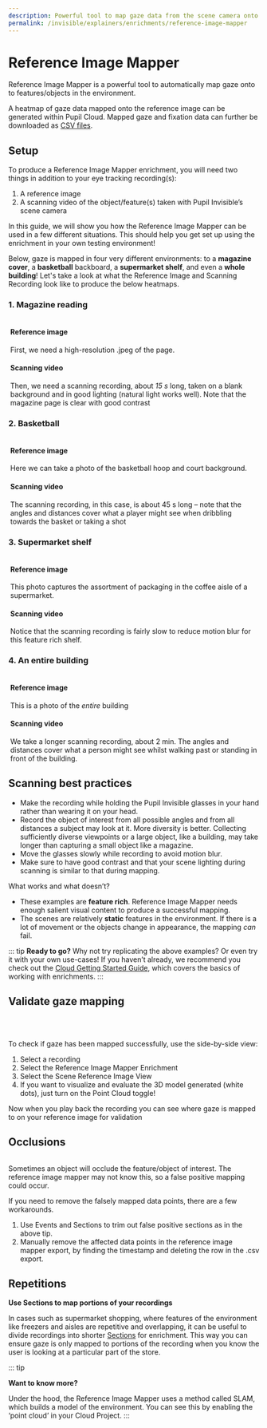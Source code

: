 ```yaml
---
description: Powerful tool to map gaze data from the scene camera onto a reference image 
permalink: /invisible/explainers/enrichments/reference-image-mapper
---
```


# Reference Image Mapper

Reference Image Mapper is a powerful tool to automatically map gaze onto to features/objects in the environment.

<Youtube src="IF8f1Z3ZkEo" muted="1"/>


A heatmap of gaze data mapped onto the reference image can be generated within Pupil Cloud. Mapped gaze and fixation data can further be downloaded as [CSV files](/invisible/reference/export-formats.html#reference-image-mapper). 

## Setup

<Youtube src="ygqzQEzUIS4"/>

To produce a Reference Image Mapper enrichment, you will need two things in addition to your eye tracking recording(s):
1. A reference image
2. A scanning video of the object/feature(s) taken with Pupil Invisible’s scene camera

In this guide, we will show you how the Reference Image Mapper can be used in a few different situations. This should help you get set up using the enrichment in your own testing environment!

Below, gaze is mapped in four very different environments: to a **magazine cover**, a **basketball** backboard, a **supermarket shelf**, and even a **whole building**! Let's take a look at what the Reference Image and Scanning Recording look like to produce the below heatmaps.

<PhotoGrid :images="[
  require(`../../../media/invisible/rim/heatmap-0.jpg`),
  require(`../../../media/invisible/rim/heatmap-1.jpg`),
  require(`../../../media/invisible/rim/heatmap-2.jpg`),
  require(`../../../media/invisible/rim/heatmap-3.jpg`),
]"/>

### 1. Magazine reading


<div class="mcontainer">
  <div class="col-mcontainer">
    <h4>Reference image</h4>
    <v-img
    class="rounded" 
    style="margin-bottom:14px;"
    max-width="100%" max-height="300px" contain 
    :src="require('../../../media/invisible/rim/magazine-img.jpg')"
  ></v-img>
    First, we need a high-resolution .jpeg of the page.
  </div>
  <div class="col-mcontainer">
    <h4>Scanning video</h4>
    <Youtube src="SplYZK-ZzE8"/>
    Then, we need a scanning recording, about <i>15 s</i> long, taken on a blank background and in good lighting (natural light works well). Note that the magazine page is clear with good contrast
  </div>
</div>


### 2. Basketball

<div class="mcontainer">
  <div class="col-mcontainer">
    <h4>Reference image</h4>
    <v-img
    class="rounded" 
    style="margin-bottom:14px;"
    max-width="100%" max-height="300px" contain 
    :src="require('../../../media/invisible/rim/basketball-img.jpg')"
  ></v-img>
    Here we can take a photo of the basketball hoop and court background.
  </div>
  <div class="col-mcontainer">
    <h4>Scanning video</h4>
    <Youtube src="4MB5o4W_XJo"/>
    The scanning recording, in this case, is about 45 s long – note that the angles and distances cover what a player might see when dribbling towards the basket or taking a shot
  </div>
</div>

### 3. Supermarket shelf

<div class="mcontainer">
  <div class="col-mcontainer">
    <h4>Reference image</h4>
    <v-img
    class="rounded" 
    style="margin-bottom:14px;"
    max-width="100%" max-height="300px" contain 
    :src="require('../../../media/invisible/rim/supermarket-img.jpg')"
  ></v-img>
    This photo captures the assortment of packagíng in the coffee aisle of a supermarket.
  </div>
  <div class="col-mcontainer">
    <h4>Scanning video</h4>
    <Youtube src="d3Yk3nKDIOQ"/>
    Notice that the scanning recording is fairly slow to reduce motion blur for this feature rich shelf.
  </div>
</div>

### 4. An entire building

<div class="mcontainer" display="grid | inline-grid">
  <div class="col-mcontainer">
    <h4>Reference image</h4>
    <v-img
    class="rounded" 
    style="margin-bottom:14px;"
    max-width="100%" max-height="300px" contain 
    :src="require('../../../media/invisible/rim/building-img.jpg')"
    ></v-img>
    This is a photo of the <i>entire</i> building
  </div>
  <div class="col-mcontainer">
    <h4>Scanning video</h4>
    <Youtube src="0U4H-uOIHlw"/>
    We take a longer scanning recording, about 2 min. The angles and distances cover what a person might see whilst walking past or standing in front of the building.
  </div>
</div>

## Scanning best practices

- Make the recording while holding the Pupil Invisible glasses in your hand rather than wearing it on your head.
- Record the object of interest from all possible angles and from all distances a subject may look at it. More diversity is better. Collecting sufficiently diverse viewpoints or a large object, like a building, may take longer than capturing a small object like a magazine.
- Move the glasses slowly while recording to avoid motion blur.
- Make sure to have good contrast and that your scene lighting during scanning is similar to that during mapping.

What works and what doesn’t?
- These examples are **feature rich**. Reference Image Mapper needs enough salient visual content to produce a successful mapping.
- The scenes are relatively **static** features in the environment. If there is a lot of movement or the objects change in appearance, the mapping *can* fail.

::: tip
**Ready to go?**
Why not try replicating the above examples? Or even try it with your own use-cases! If you haven’t already, we recommend you check out the [Cloud Getting Started Guide](/invisible/getting-started/analyse-recordings-in-pupil-cloud/#analyse-recordings-in-pupil-cloud), which covers the basics of working with enrichments.
:::

## Validate gaze mapping

<div class="pb-4" style="display:flex;justify-content:center;">
  <v-img
    class="rounded" 
    style="margin-bottom:32px;"
    :src="require('../../../media/invisible/rim/rim-in-cloud.png')"
    max-width=90%
  >
  </v-img>
</div>

To check if gaze has been mapped successfully, use the side-by-side view:
1. Select a recording
2. Select the Reference Image Mapper Enrichment
3. Select the Scene Reference Image View
4. If you want to visualize and evaluate the 3D model generated (white dots), just turn on the Point Cloud toggle!

Now when you play back the recording you can see where gaze is mapped to on your reference image for validation

## Occlusions

<div class="pb-4" style="display:flex;justify-content:center;">
  <v-img
    class="rounded" 
    :src="require('../../../media/invisible/rim/basketball-occlusion.png')"
    max-width=400px
  >
  </v-img>
</div>


Sometimes an object will occlude the feature/object of interest. The reference image mapper may not know this, so a false positive mapping could occur. 

If you need to remove the falsely mapped data points, there are a few workarounds.

1. Use Events and Sections to trim out false positive sections as in the above tip.
2. Manually remove the affected data points in the reference image mapper export, by finding the timestamp and deleting the row in the .csv export.

## Repetitions

**Use Sections to map portions of your recordings**

In cases such as supermarket shopping, where features of the environment like freezers and aisles are repetitive and overlapping, it can be useful to divide recordings into shorter [Sections](/invisible/explainers/enrichments#enrichment-sections) for enrichment. This way you can ensure gaze is only mapped to portions of the recording when you know the user is looking at a particular part of the store.


::: tip

**Want to know more?**

Under the hood, the Reference Image Mapper uses a method called SLAM, which builds a model of the environment. You can see this by enabling the ‘point cloud’ in your Cloud Project.
:::

<style>
.mcontainer{
  display: flex;
  flex-wrap: wrap;
}
.col-mcontainer{
  flex: 50%;
  padding: 0 4px;
}
@media screen and (min-width: 1025px) and (max-width: 1200px) {
  .col-mcontainer{
    flex: 100%;
  }
}
@media screen and (max-width: 800px) {
    .col-mcontainer{
    flex: 50%;
  }
}
@media screen and (max-width: 400px) {
  .col-mcontainer{
    flex: 100%;
  }
}

</style>